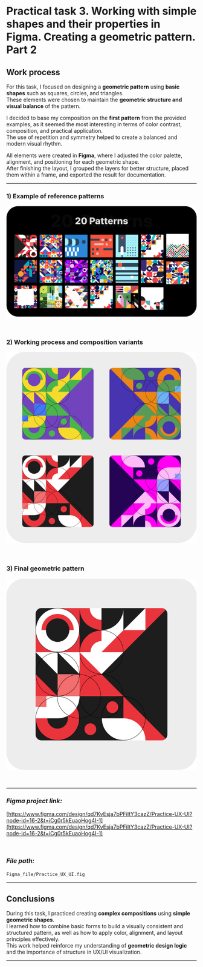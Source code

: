 # Practical task 3. Working with simple shapes and their properties in Figma. Creating a geometric pattern. Part 2

## Work process

For this task, I focused on designing a **geometric pattern** using **basic shapes** such as squares, circles, and triangles.  
These elements were chosen to maintain the **geometric structure and visual balance** of the pattern.

I decided to base my composition on the **first pattern** from the provided examples, as it seemed the most interesting in terms of color contrast, composition, and practical application.  
The use of repetition and symmetry helped to create a balanced and modern visual rhythm.

All elements were created in **Figma**, where I adjusted the color palette, alignment, and positioning for each geometric shape.  
After finishing the layout, I grouped the layers for better structure, placed them within a frame, and exported the result for documentation.

---

### 1) **Example of reference patterns**

![Example patterns](Images/Example%20patterns.png)

<br>

### 2) **Working process and composition variants**

![Geometric patterns](Images/Geometric%20patterns.jpg)

<br>

### 3) **Final geometric pattern**

![Final pattern](Images/Geometric%20pattern.jpg)

<br>

---

### *Figma project link:*
[https://www.figma.com/design/qd7KvEsja7bPFiItY3cazZ/Practice-UX-UI?node-id=16-2&t=iCg0r5kEuaoHog4I-1](https://www.figma.com/design/qd7KvEsja7bPFiItY3cazZ/Practice-UX-UI?node-id=16-2&t=iCg0r5kEuaoHog4I-1)

<br>

### *File path:*
`Figma_file/Practice_UX_UI.fig`

---

## Conclusions

During this task, I practiced creating **complex compositions** using **simple geometric shapes**.  
I learned how to combine basic forms to build a visually consistent and structured pattern, as well as how to apply color, alignment, and layout principles effectively.  
This work helped reinforce my understanding of **geometric design logic** and the importance of structure in UX/UI visualization.

---


